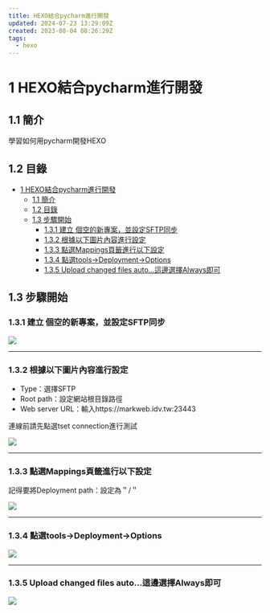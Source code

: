 ```yaml
---
title: HEXO結合pycharm進行開發
updated: 2024-07-23 13:29:09Z
created: 2023-08-04 08:26:29Z
tags:
  - hexo
---
```


# 1 HEXO結合pycharm進行開發

## 1.1 簡介
學習如何用pycharm開發HEXO

## 1.2 目錄

- [1 HEXO結合pycharm進行開發](#1-hexo結合pycharm進行開發)
  - [1.1 簡介](#11-簡介)
  - [1.2 目錄](#12-目錄)
  - [1.3 步驟開始](#13-步驟開始)
    - [1.3.1 建立 個空的新專案，並設定SFTP同步](#131-建立-個空的新專案並設定sftp同步)
    - [1.3.2 根據以下圖片內容進行設定](#132-根據以下圖片內容進行設定)
    - [1.3.3 點選Mappings頁籤進行以下設定](#133-點選mappings頁籤進行以下設定)
    - [1.3.4 點選tools→Deployment→Options](#134-點選toolsdeploymentoptions)
    - [1.3.5 Upload changed files auto...這邊選擇Always即可](#135-upload-changed-files-auto這邊選擇always即可)


## 1.3 步驟開始

### 1.3.1 建立 個空的新專案，並設定SFTP同步

![](https://mybookstack.zeabur.app/uploads/images/gallery/2025-08/6d99d761-upload-28c774de95e05d69b17aeebd005350eb.png)

* * *
<!--more-->

### 1.3.2 根據以下圖片內容進行設定

- Type：選擇SFTP
- Root path：設定網站根目錄路徑
- Web server URL：輸入https://markweb.idv.tw:23443

 連線前請先點選tset connection進行測試



![](https://mybookstack.zeabur.app/uploads/images/gallery/2025-08/a0544635-upload-96626bb5ad5c46e2da1fcd1ef5056fc6.png)

* * *

### 1.3.3 點選Mappings頁籤進行以下設定


記得要將Deployment path：設定為＂/＂


![](https://mybookstack.zeabur.app/uploads/images/gallery/2025-08/WST1c904345-upload-3a98b65c9bd0ffd0349188d47e23a775.png)

* * *

### 1.3.4 點選tools→Deployment→Options

![](https://mybookstack.zeabur.app/uploads/images/gallery/2025-08/31112683-upload-2a14592ef92fc55948400c65ccfcd2d0.png)

* * *

### 1.3.5 Upload changed files auto...這邊選擇Always即可

![](https://mybookstack.zeabur.app/uploads/images/gallery/2025-08/AiK3036585b-upload-e5cbd837efc3a14ef8faf927d13b1724.png)